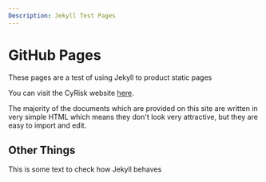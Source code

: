 ```yaml
---
Description: Jekyll Test Pages
---
```

GitHub Pages
===========================
These pages are a test of using Jekyll to product static pages

You can visit the CyRisk website [here](https://www.cyrisk.co.uk).

The majority of the documents which are provided on this site are written in very simple HTML which means they don't look very attractive, but they are easy to import and edit.

Other Things
-----

This is some text to check how Jekyll behaves
